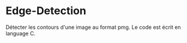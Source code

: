 # Edge-Detection
Détecter les contours d'une image au format pmg. Le code est écrit en language C.  
